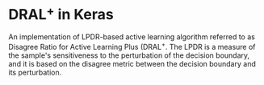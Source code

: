 # DRAL$`^+`$ in Keras
An implementation of LPDR-based active learning algorithm referred to as Disagree Ratio for Active Learning Plus (DRAL$`^+`$. The LPDR is a measure of the sample's sensitiveness to the perturbation of the decision boundary, and it is based on the disagree metric between the decision boundary and its perturbation.

